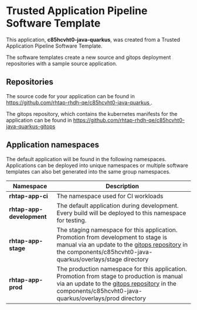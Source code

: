 # Trusted Application Pipeline Software Template

This application, **c85hcvht0-java-quarkus**, was created from a Trusted Application Pipeline Software Template.

The software templates create a new source and gitops deployment repositories with a sample source application. 

## Repositories

The source code for your application can be found in [https://github.com/rhtap-rhdh-qe/c85hcvht0-java-quarkus ](https://github.com/rhtap-rhdh-qe/c85hcvht0-java-quarkus ).
 
The gitops repository, which contains the kubernetes manifests for the application can be found in 
[https://github.com/rhtap-rhdh-qe/c85hcvht0-java-quarkus-gitops ](https://github.com/rhtap-rhdh-qe/c85hcvht0-java-quarkus-gitops ) 

## Application namespaces 

The default application will be found in the following namespaces. Applications can be deployed into unique namespaces or multiple software templates can also bet generated into the same group namespaces.  

|  Namespace   |  Description   |  
| -------- | -------- |
| **rhtap-app-ci** | The namespace used for CI workloads |
| **rhtap-app-development** | The default application during development. Every build will be deployed to this namespace for testing. |
| **rhtap-app-stage** | The staging namespace for this application. Promotion from development to stage is manual via an update to the [gitops repository](https://github.com/rhtap-rhdh-qe/c85hcvht0-java-quarkus-gitops ) in the components/c85hcvht0-java-quarkus/overlays/stage directory |
| **rhtap-app-prod** | The production namespace for this application. Promotion from stage to production is manual via an update to the [gitops repository](https://github.com/rhtap-rhdh-qe/c85hcvht0-java-quarkus-gitops ) in the components/c85hcvht0-java-quarkus/overlays/prod directory |
